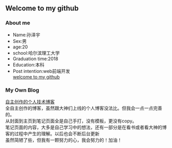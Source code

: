 ## Welcome to my github

### About me   
* Name:孙泽宇   
* Sex:男
* age:20
* school:哈尔滨理工大学
* Graduation time:2018
* Education:本科
* Post intention:web前端开发    
[welcome to my github](https://github.com/Bvtop)

### My Own Blog   
[自主创作的个人技术博客](https://github.com/Bvtop/blog)   
全自主创作的博客，虽然跟大神们上线的个人博客没法比。但我会一点一点完善的。   
从封面到主页到笔记页面全是自己手打，没有模板，更没有copy。   
笔记页面的内容，大多是自己学习中的想法，还有一部分是在看书或者看大神的博客的过程中产生的理解。以后也会不断后台更新    
虽然简陋了些，但我有一颗努力的心，我会努力的！加油！

